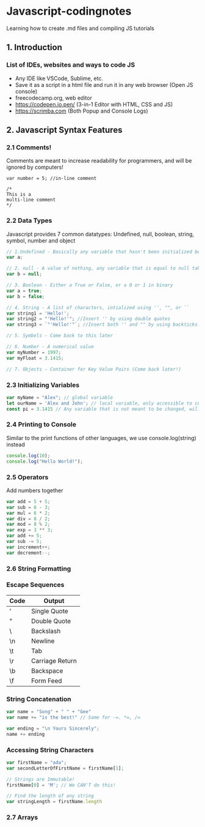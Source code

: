 # Javascript-codingnotes
Learning how to create .md files and compiling JS tutorials

## 1. Introduction
### List of IDEs, websites and ways to code JS
* Any IDE like VSCode, Sublime, etc.
* Save it as a script in a html file and run it in any web browser (Open JS console)
* freecodecamp.org, web editor
* https://codepen.io.pen/ (3-in-1 Editor with HTML, CSS and JS)
* https://scrimba.com (Both Popup and Console Logs)

## 2. Javascript Syntax Features
### 2.1 Comments!
Comments are meant to increase readability for programmers, and will be ignored by computers!
```
var number = 5; //in-line comment

/*
This is a
multi-line comment
*/
 ```
### 2.2 Data Types
Javascript provides 7 common datatypes:
Undefined, null, boolean, string, symbol, number and object

```javascript
// 1.Undefined - Basically any variable that hasn't been initialized before
var a;

// 2. null - A value of nothing, any variable that is equal to null takes no memory space
var b = null;

// 3. Boolean - Either a True or False, or a 0 or 1 in binary
var a = true; 
var b = false;

// 4. String - A list of characters, intialized using '', "", or ``
var string1 = 'Hello!';
var string2 = "'Hello!'"; //Insert '' by using double quotes
var string3 = `"'Hello!'"`; //Insert both '' and "" by using backticks!

// 5. Symbols - Come back to this later

// 6. Number - A numerical value
var myNumber = 1997;
var myFloat = 3.1415;

// 7. Objects - Container for Key Value Pairs (Come back later!)
```

### 2.3 Initializing Variables
```javascript
var myName = "Alex"; // global variable
let ourName = 'Alex and John'; // local variable, only accessible to current scope
const pi = 3.1415 // Any variable that is not meant to be changed, will return error if you try to change it
```

### 2.4 Printing to Console
Similar to the print functions of other languages, we use console.log(string) instead
```javascript
console.log(10);
console.log("Hello World!");
```

### 2.5 Operators
Add numbers together
```javascript
var add = 5 + 5;
var sub = 6 - 3;
var mul = 6 * 2;
var div = 8 / 2;
var mod = 8 % 2;
var exp = 3 ** 3;
var add += 5;
var sub -= 5;
var increment++;
var decrement--;
```

### 2.6 String Formatting
### Escape Sequences
Code | Output
------------ | -------------
\' | Single Quote
\" | Double Quote
\\ | Backslash
\n | Newline
\t | Tab
\r | Carriage Return
\b | Backspace
\f | Form Feed

### String Concatenation
```javascript
var name = "Song" + " " + "Gee"
var name += "is the best!" // Same for -=. *=, /=

var ending = "\n Yours Sincerely";
name += ending
```

### Accessing String Characters
```javascript
var firstName = "ada";
var secondLetterOfFirstName = firstName[1];

// Strings are Immutable!
firstName[0] = 'M'; // We CAN'T do this!

// Find the length of any string
var stringLength = firstName.length
```

### 2.7 Arrays

